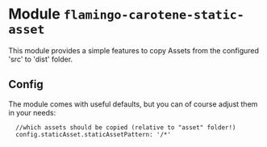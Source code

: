 # Module `flamingo-carotene-static-asset`
This module provides a simple features to copy Assets from the configured 'src' to 'dist' folder.

## Config
The module comes with useful defaults, but you can of course adjust them in your needs:
```
  //which assets should be copied (relative to "asset" folder!)
  config.staticAsset.staticAssetPattern: '/*'
```

